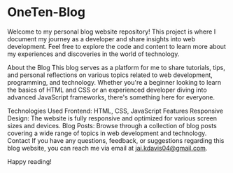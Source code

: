 # OneTen-Blog

Welcome to my personal blog website repository! This project is where I document my journey as a developer and share insights into web development. Feel free to explore the code and content to learn more about my experiences and discoveries in the world of technology.

About the Blog
This blog serves as a platform for me to share tutorials, tips, and personal reflections on various topics related to web development, programming, and technology. Whether you're a beginner looking to learn the basics of HTML and CSS or an experienced developer diving into advanced JavaScript frameworks, there's something here for everyone.

Technologies Used
Frontend: HTML, CSS, JavaScript
Features
Responsive Design: The website is fully responsive and optimized for various screen sizes and devices.
Blog Posts: Browse through a collection of blog posts covering a wide range of topics in web development and technology.
Contact
If you have any questions, feedback, or suggestions regarding this blog website, you can reach me via email at jai.kdavis04@gmail.com.

Happy reading!